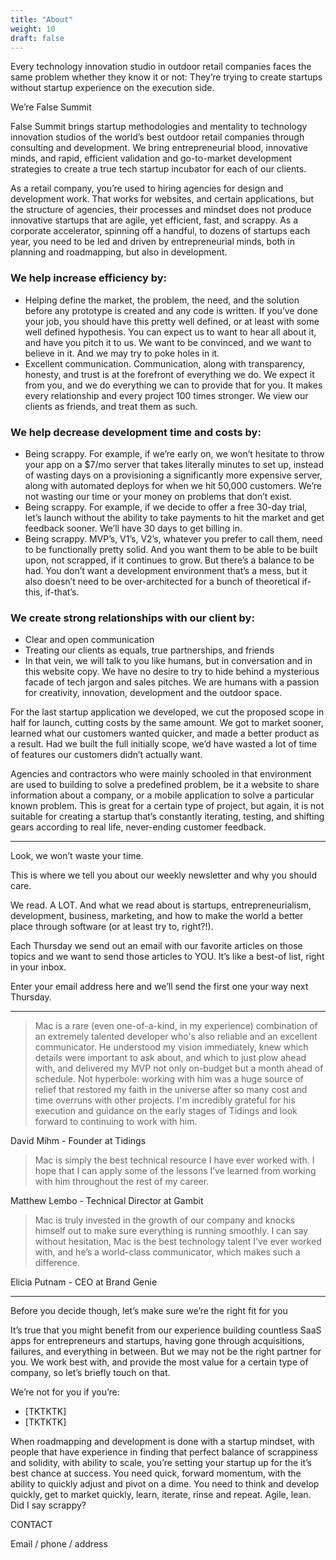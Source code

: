 ```yaml
---
title: "About"
weight: 10
draft: false
---
```


Every technology innovation studio in outdoor retail companies faces the same problem whether they know it or not: They’re trying to create startups without startup experience on the execution side.

We’re False Summit

False Summit brings startup methodologies and mentality to technology innovation studios of the world’s best outdoor retail companies through consulting and development. We bring entrepreneurial blood, innovative minds, and rapid, efficient validation and go-to-market development strategies to create a true tech startup incubator for each of our clients.

As a retail company, you’re used to hiring agencies for design and development work. That works for websites, and certain applications, but the structure of agencies, their processes and mindset does not produce innovative startups that are agile, yet efficient, fast, and scrappy. As a corporate accelerator, spinning off a handful, to dozens of startups each year, you need to be led and driven by entrepreneurial minds, both in planning and roadmapping, but also in development. 

### We help increase efficiency by:
- Helping define the market, the problem, the need, and the solution before any prototype is created and any code is written. If you’ve done your job, you should have this pretty well defined, or at least with some well defined hypothesis. You can expect us to want to hear all about it, and have you pitch it to us. We want to be convinced, and we want to believe in it. And we may try to poke holes in it.
- Excellent communication. Communication, along with transparency, honesty, and trust is at the forefront of everything we do. We expect it from you, and we do everything we can to provide that for you. It makes every relationship and every project 100 times stronger. We view our clients as friends, and treat them as such.

### We help decrease development time and costs by:
- Being scrappy. For example, if we’re early on, we won’t hesitate to throw your app on a $7/mo server that takes literally minutes to set up, instead of wasting days on a provisioning a significantly more expensive server, along with automated deploys for when we hit 50,000 customers. We’re not wasting our time or your money on problems that don’t exist.
- Being scrappy. For example, if we decide to offer a free 30-day trial, let’s launch without the ability to take payments to hit the market and get feedback sooner. We’ll have 30 days to get billing in. 
- Being scrappy. MVP’s, V1’s, V2’s, whatever you prefer to call them, need to be functionally pretty solid. And you want them to be able to be built upon, not scrapped, if it continues to grow. But there’s a balance to be had. You don’t want a development environment that’s a mess, but it also doesn’t need to be over-architected for a bunch of theoretical if-this, if-that’s.

### We create strong relationships with our client by:
- Clear and open communication
- Treating our clients as equals, true partnerships, and friends
- In that vein, we will talk to you like humans, but in conversation and in this website copy. We have no desire to try to hide behind a mysterious facade of tech jargon and sales pitches. We are humans with a passion for creativity, innovation, development and the outdoor space.

For the last startup application we developed, we cut the proposed scope in half for launch, cutting costs by the same amount. We got to market sooner, learned what our customers wanted quicker, and made a better product as a result. Had we built the full initially scope, we’d have wasted a lot of time of features our customers didn’t actually want.

Agencies and contractors who were mainly schooled in that environment are used to building to solve a predefined problem, be it a website to share information about a company, or a mobile application to solve a particular known problem. This is great for a certain type of project, but again, it is not suitable for creating a startup that’s constantly iterating, testing, and shifting gears according to real life, never-ending customer feedback. 

------------------

Look, we won’t waste your time.

This is where we tell you about our weekly newsletter and why you should care.

We read. A LOT. And what we read about is startups, entrepreneurialism, development, business, marketing, and how to make the world a better place through software (or at least try to, right?!).

Each Thursday we send out an email with our favorite articles on those topics and we want to send those articles to YOU. It’s like a best-of list, right in your inbox. 

Enter your email address here and we’ll send the first one your way next Thursday.

------------------

> Mac is a rare (even one-of-a-kind, in my experience) combination of an extremely talented developer who's also reliable and an excellent communicator.  He understood my vision immediately, knew which details were important to ask about, and which to just plow ahead with, and delivered my MVP not only on-budget but a month ahead of schedule.  Not hyperbole: working with him was a huge source of relief that restored my faith in the universe after so many cost and time overruns with other projects.  I'm incredibly grateful for his execution and guidance on the early stages of Tidings and look forward to continuing to work with him.

David Mihm - Founder at Tidings


> Mac is simply the best technical resource I have ever worked with. 
I hope that I can apply some of the lessons I’ve learned from working with him throughout the rest of my career.

Matthew Lembo - Technical Director at Gambit

> Mac is truly invested in the growth of our company and knocks himself out to make sure everything is running smoothly. I can say without hesitation, Mac is the best technology talent I’ve ever worked with, and he’s a world-class communicator, which makes such a difference.

Elicia Putnam - CEO at Brand Genie


------------------

Before you decide though, let’s make sure we’re the right fit for you

It’s true that you might benefit from our experience building countless SaaS apps for entrepreneurs and startups, having gone through acquisitions, failures, and everything in between. But we may not be the right partner for you. We work best with, and provide the most value for a certain type of company, so let’s briefly touch on that.

We’re not for you if you’re:

- [TKTKTK]
- [TKTKTK]


When roadmapping and development is done with a startup mindset, with people that have experience in finding that perfect balance of scrappiness and solidity, with ability to scale, you’re setting your startup up for the it’s best chance at success. You need quick, forward momentum, with the ability to quickly adjust and pivot on a dime. You need to think and develop quickly, get to market quickly, learn, iterate, rinse and repeat. Agile, lean. Did I say scrappy?







CONTACT

Email / phone / address
